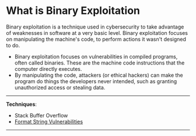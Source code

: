 # What is Binary Exploitation

Binary exploitation is a technique used in cybersecurity to take advantage of weaknesses in software at a very basic level. 
Binary exploitation focuses on manipulating the machine's code, to perform actions it wasn't designed to do.
 
* Binary exploitation focuses on vulnerabilities in compiled programs, often called binaries. These are the machine code instructions that the computer directly executes. 
* By manipulating the code, attackers (or ethical hackers) can make the program do things the developers never intended, such as granting unauthorized access or stealing data.

---

**Techniques**: 

* Stack Buffer Overflow
* [Format String Vulnerabilities](Format-String-Vilnerabilities.md)

---



